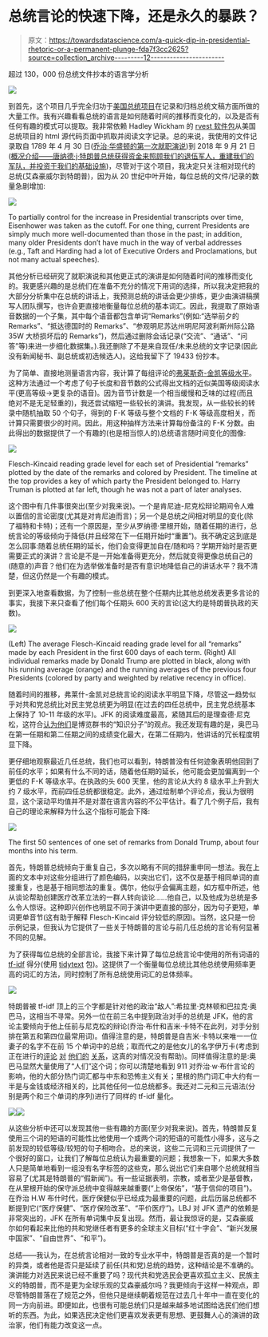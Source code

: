# 总统言论的快速下降，还是永久的暴跌？

> 原文：<https://towardsdatascience.com/a-quick-dip-in-presidential-rhetoric-or-a-permanent-plunge-fda7f3cc2625?source=collection_archive---------12----------------------->

超过 130，000 份总统文件抄本的语言学分析

![](img/66dfc3058c55d51a6799697dce2ccbf6.png)

到首先，这个项目几乎完全归功于[美国总统项目](https://www.presidency.ucsb.edu/)在记录和归档总统文稿方面所做的大量工作。我有兴趣看看总统的语言是如何随着时间的推移而变化的，以及是否有任何有趣的模式可以提取。我非常依赖 Hadley Wickham 的 [rvest 软件包](https://cran.r-project.org/web/packages/rvest/rvest.pdf)从美国总统项目的 html 源代码页面中抓取并阅读文字记录。总的来说，我使用的文件记录取自 1789 年 4 月 30 日([乔治·华盛顿的第一次就职演说](https://www.presidency.ucsb.edu/documents/inaugural-address-16))到 2018 年 9 月 21 日([概况介绍——唐纳德·j·特朗普总统获得资金来照顾我们的退伍军人，重建我们的军队，并投资于我们的基础设施](https://www.whitehouse.gov/briefings-statements/president-donald-j-trump-secures-funding-care-veterans-rebuild-military-invest-infrastructure/))，尽管对于这个项目，我决定只关注相对现代的总统(艾森豪威尔到特朗普)，因为从 20 世纪中叶开始，每位总统的文件/记录的数量急剧增加:

![](img/192f5ca3f23b34622790a9890b6f2212.png)

To partially control for the increase in Presidential transcripts over time, Eisenhower was taken as the cutoff. For one thing, current Presidents are simply much more well-documented than those in the past; in addition, many older Presidents don’t have much in the way of verbal addresses (e.g., Taft and Harding had a lot of Executive Orders and Proclamations, but not many actual speeches).

其他分析已经研究了就职演说和其他更正式的演讲是如何随着时间的推移而变化的。我更感兴趣的是总统们在准备不充分的情况下用词的选择，所以我决定把我的大部分分析集中在总统的讲话上，我预测总统的讲话会更少排练，更少由演讲稿撰写人团队撰写，也许会更直接地衡量每位总统的基本词汇。因此，我提取了原始语音数据的一个子集，其中每个语音都包含单词“Remarks”(例如:“选举前夕的 Remarks”、“抵达德国时的 Remarks”、“参观明尼苏达州明尼阿波利斯州际公路 35W 大桥损坏后的 Remarks”)，然后通过删除会话记录(“交流”、“通话”、“问答”等)来进一步细化数据集。).我还删除了不是来自现任/未来总统的文字记录(因此没有新闻秘书、副总统或初选候选人)。这给我留下了 19433 份抄本。

为了简单、直接地测量语言内容，我计算了每组评论的[弗莱斯奇-金凯等级水平](https://en.wikipedia.org/wiki/Flesch%E2%80%93Kincaid_readability_tests#Flesch%E2%80%93Kincaid_grade_level)。这种方法通过一个考虑了句子长度和音节数的公式得出文档的近似美国等级阅读水平(更高等级→更复杂的语音)。因为音节计数是一个相当缓慢和乏味的过程(而且绝对不是无足轻重的)，我还尝试缩短一些较长的演讲。我发现，从一些较长的转录中随机抽取 50 个句子，得到的 F-K 等级与整个文档的 F-K 等级高度相关，而计算只需要很少的时间。因此，用这种抽样方法来计算每份备注的 F-K 分数。由此得出的数据提供了一个有趣的(也是相当惊人的)总统语言随时间变化的图像:

![](img/9c147084045f126f09bb3c024e615dba.png)

Flesch-Kincaid reading grade level for each set of Presidential “remarks” plotted by the date of the remarks and colored by President. The timeline at the top provides a key of which party the President belonged to. Harry Truman is plotted at far left, though he was not a part of later analyses.

这个图中有几件事很突出(至少对我来说)。一个是肯尼迪-尼克松辩论期间令人难以置信的言论密度(尤其是对肯尼迪而言)；另一个是总统之间相对明显的变化(除了福特和卡特)；还有一个原因是，至少从罗纳德·里根开始，随着任期的进行，总统言论的等级倾向于降低(并且经常在下一任期开始时“重置”)。我不确定这到底是怎么回事:随着总统任期的延长，他们会变得更加自在/随和吗？学期开始时是否更需要正式的演讲？言论是不是一开始准备得更充分，然后就变得更像总统自己的(随意的)声音？他们在为选举做准备时是否有意识地降低自己的讲话水平？我不清楚，但这仍然是一个有趣的模式。

到更深入地查看数据，为了控制一些总统在整个任期内比其他总统发表更多言论的事实，我接下来只查看了他们每个任期头 600 天的言论(这大约是特朗普执政的天数)。

![](img/e8a349e4f1bc0cf43b01dbdd75a41343.png)

(Left) The average Flesch-Kincaid reading grade level for all “remarks” made by each President in the first 600 days of each term. (Right) All individual remarks made by Donald Trump are plotted in black, along with his running average (orange) and the running averages of the previous four Presidents (colored by party and weighted by relative recency in office).

随着时间的推移，弗莱什-金凯对总统言论的阅读水平明显下降，尽管这一趋势似乎对共和党总统比对民主党总统更为明显(在过去的四任总统中，民主党总统基本上保持了 10-11 年级的水平)。JFK 的阅读难度最高，紧随其后的是理查德·尼克松，这符合[认为](https://academic.oup.com/dh/article/30/1/119/523435)[他们](https://www.theatlantic.com/politics/archive/2015/06/the-complexity-of-being-richard-nixon/394547/)是博览群书的“知识分子”的观点。我还发现有趣的是，奥巴马在第一任期和第二任期之间的成绩变化最大，在第二任期内，他讲话的冗长程度明显下降。

更仔细地观察最近几任总统，我们也可以看到，特朗普没有任何迹象表明他回到了前任的水平；如果有什么不同的话，随着他任期的延长，他可能会更加偏离到一个更低的 F-K 等级水平。在执政的头 600 天里，他的言论从大约 8 级水平上升到大约 7 级水平，而前四任总统都很稳定。此外，通过绘制单个评论点，我认为很明显，这个滚动平均值并不是对潜在语言内容的不公平估计。看了几个例子后，我有自己的理论来解释为什么这个指标可能会下降:

![](img/bc4bcc185d8e3b6d9de36e7ad246e6a3.png)

The first 50 sentences of one set of remarks from Donald Trump, about four months into his term.

首先，特朗普总统倾向于重复自己，多次以略有不同的措辞重申同一想法。我在上面的文本中对这些分组进行了颜色编码，以突出它们，这不仅是基于相同单词的直接重复，也是基于相同想法的重复。偶尔，他似乎会偏离主题，如方框中所述，他从谈论帮助创建医疗改革立法的一群人转向谈论……他自己，以及他成为总统是多么令人惊讶。这种即兴创作也明显不同于演讲中更直接的部分，因为句子更短，单词更单音节(这有助于解释 Flesch-Kincaid 评分较低的原因)。当然，这只是一份示例记录，但我认为它提供了一些关于特朗普的言论与前几任总统的言论有何显著不同的见解。

为了获得每位总统的全部言论，我接下来计算了每位总统言论中使用的所有词语的 [tf-idf](https://en.wikipedia.org/wiki/Tf%E2%80%93idf) 得分(使用 [tidytext](https://www.tidytextmining.com/) 包)。这提供了一个衡量每位总统比其他总统使用频率更高的词汇的方法，同时控制了所有总统使用词汇的总体频率。

![](img/40b38f4c11267e005454e70b7892c5b2.png)

特朗普被 tf-idf 顶上的三个字都是针对他的政治“敌人”:希拉里·克林顿和巴拉克·奥巴马，这相当不寻常。另外一位在前三名中提到政治对手的总统是 JFK，他的言论主要倾向于他上任前与尼克松的辩论(乔治·布什和吉米·卡特不在此列，对手分别排在第五和第四位最常用词)。值得注意的是，特朗普是自吉米·卡特以来唯一一位妻子的名字不在前 15 个单词中的总统；取而代之的是他女儿的名字伊万卡(考虑到正在进行的[评论](https://www.independent.co.uk/news/world/americas/us-elections/donald-trump-ivanka-trump-creepiest-most-unsettling-comments-a-roundup-a7353876.html) [对](http://www.cc.com/video-clips/73fxht/the-daily-show-with-trevor-noah-don-t-forget--donald-trump-wants-to-bang-his-daughter) [他们的](https://www.quora.com/Is-Donald-J-Trump-sexually-attracted-to-his-daughter-Ivanka-Trump) [关系](https://www.theroot.com/now-this-is-creepy-new-book-claims-that-trumps-circle-1821814739)，这真的对情况没有帮助)。同样值得注意的是:奥巴马显然大量使用了“人们”这个词；你可以清楚地看到 911 对乔治·w·布什言论的影响，他的大部分热门词汇都与中东和恐怖主义有关；里根的热门词汇中大约有一半是与金钱或经济相关的，比其他任何一位总统都多。我还对二元和三元语法(分别是两个和三个单词的序列)进行了同样的 tf-idf 量化。

![](img/a7aa14bbcdaf8cc776b18bb7d1290d3a.png)![](img/e71e96326ac69f54072c8c87fff13726.png)

从这些分析中还可以发现其他一些有趣的方面(至少对我来说)。首先，特朗普反复使用三个词的短语的可能性比他使用一个或两个词的短语的可能性小得多，这与之前发现的较低等级/较短的句子相吻合。总的来说，这些二元词和三元词提供了一个很好的窗口，让我们了解每位总统认为最重要的问题；我想象一下，如果大多数人只是简单地看到一组没有名字标签的这些克，那么说出它们来自哪个总统就相当容易了(尤其是特朗普的“假新闻”)。有一些证据表明，宗教，或者至少是基督教，在从里根开始的保守派总统中变得越来越重要(“上帝保佑”，“基于信仰的项目”)。在乔治 H.W 布什时代，医疗保健似乎已经成为最重要的问题，此后历届总统都不断提到它(“医疗保健”、“医疗保险改革”、“平价医疗”)。LBJ 对 JFK 遗产的依赖是非常突出的，JFK 在所有单词集中反复出现。然而，最让我惊讶的是，艾森豪威尔如何看起来比他的共和党继任者有更多的全球主义目标(“红十字会”、“新兴发展中国家”、“自由世界”、“和平”)。

总结——我认为，在总统言论相对一致的专业水平中，特朗普是否真的是一个暂时的异类，或者他是否只是延续了前任(共和党)总统的趋势，这种结论是不准确的。演讲能力对选民来说已经不重要了吗？现代共和党选民会更喜欢孤立主义、民族主义的特朗普，而不是更为全球乐观的艾森豪威尔吗？我更倾向于这样一种观点，即尽管特朗普落在了规范之外，但他只是继续朝着规范在过去几十年中一直在变化的同一方向前进。即便如此，也很有可能总统们只是越来越多地试图给选民们他们想听的东西。为此，如果选民决定他们更喜欢发表更有思想、更鼓舞人心的演讲的政治家，他们有能力改变这一点。